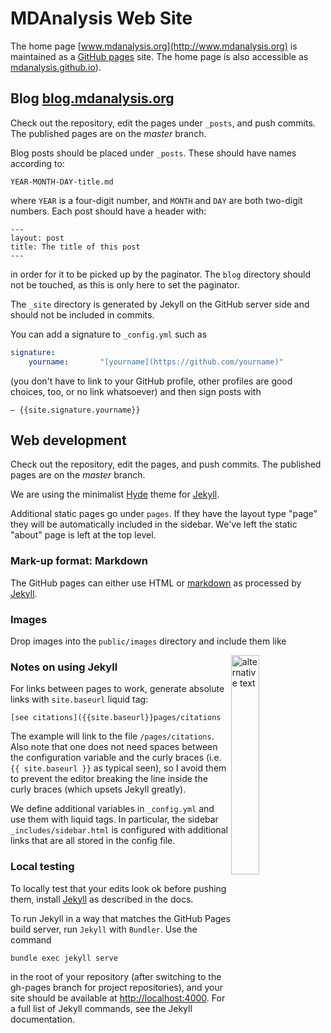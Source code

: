 # MDAnalysis Web Site

The home page [www.mdanalysis.org](http://www.mdanalysis.org) is maintained as
a [GitHub pages](https://pages.github.com) site. The home page is also
accessible as [mdanalysis.github.io](http://mdanalysis.github.io)).


## Blog [blog.mdanalysis.org](http://blog.mdanalysis.org)

Check out the repository, edit the pages under `_posts`, and push
commits. The published pages are on the *master* branch.

Blog posts should be placed under `_posts`. These should have names
according to:

    YEAR-MONTH-DAY-title.md

where `YEAR` is a four-digit number, and `MONTH` and `DAY` are both two-digit
numbers. Each post should have a header with:

    ---
    layout: post
    title: The title of this post
    ---

in order for it to be picked up by the paginator. The `blog` directory should
not be touched, as this is only here to set the paginator.

The `_site` directory is generated by Jekyll on the GitHub server side and
should not be included in commits.

You can add a signature to `_config.yml` such as

```yaml
signature:
    yourname:       "[yourname](https://github.com/yourname)"
```
(you don't have to link to your GitHub profile, other profiles are good choices, too, or no link whatsoever) and then sign posts with

    — {{site.signature.yourname}}


## Web development

Check out the repository, edit the pages, and push commits. The
published pages are on the *master* branch.  

We are using the minimalist [Hyde](https://github.com/poole/hyde) theme for
[Jekyll](https://help.github.com/articles/using-jekyll-with-pages/). 

Additional static pages go under `pages`. If they have the layout type "page"
they will be automatically included in the sidebar. We've left the static
"about" page is left at the top level.


### Mark-up format: Markdown

The GitHub pages can either use HTML or
[markdown](http://daringfireball.net/projects/markdown/) as processed by
[Jekyll](https://help.github.com/articles/using-jekyll-with-pages/).

### Images

Drop images into the `public/images` directory and include them like

  <img src="{{site.images}}imagename.png"
   style="float: right" alt="alternative text" width="30%"/>



### Notes on using Jekyll

For links between pages to work, generate absolute links with `site.baseurl`
liquid tag:

```
[see citations]({{site.baseurl}}pages/citations
```

The example will link to the file `/pages/citations`. Also note that one does
not need spaces between the configuration variable and the curly braces (i.e.
`{{ site.baseurl }}` as typical seen), so I avoid them to prevent the editor
breaking the line inside the curly braces (which upsets Jekyll greatly).

We define additional variables in `_config.yml` and use them with liquid tags.
In particular, the sidebar `_includes/sidebar.html` is configured with
additional links that are all stored in the config file.


### Local testing

To locally test that your edits look ok before pushing them, install
[Jekyll](https://help.github.com/articles/using-jekyll-with-pages/) as
described in the docs.

To run Jekyll in a way that matches the GitHub Pages build server, run `Jekyll`
with `Bundler`. Use the command 

    bundle exec jekyll serve 

in the root of your repository (after switching to the gh-pages branch for
project repositories), and your site should be available at
<http://localhost:4000>. For a full list of Jekyll commands, see the Jekyll
documentation.



